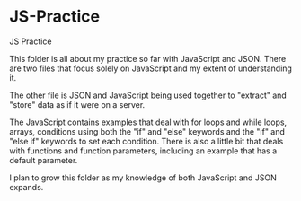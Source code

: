# JS-Practice
JS Practice

This folder is all about my practice so far with JavaScript and JSON. There are two files that focus solely on JavaScript and my extent of understanding it.

The other file is JSON and JavaScript being used together to "extract" and "store" data as if it were on a server. 

The JavaScript contains examples that deal with for loops and while loops, arrays, conditions using both the "if" and "else" keywords and the "if" and "else if" keywords
to set each condition. There is also a little bit that deals with functions and function parameters, including an example that has a default parameter.

I plan to grow this folder as my knowledge of both JavaScript and JSON expands.
